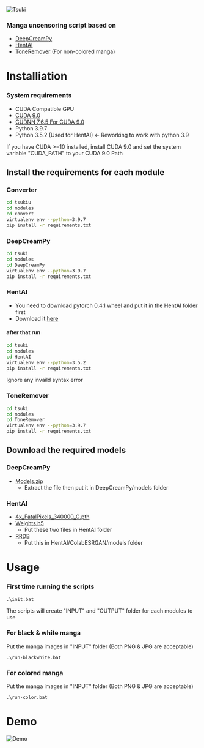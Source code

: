 ![Tsuki](https://user-images.githubusercontent.com/77166960/154808873-1bdd3aab-1aa4-4fcd-a3e6-17dfcde3b720.png)


### Manga uncensoring script based on
- [DeepCreamPy](https://github.com/liaoxiong3x/DeepCreamPy)
- [HentAI](https://github.com/natethegreate/hent-AI)
- [ToneRemover](https://github.com/natethegreate/Screentone-Remover) (For non-colored manga)

# Installiation

### System requirements

- CUDA Compatible GPU
- [CUDA 9.0](https://developer.nvidia.com/cuda-90-download-archive?target_os=Windows&target_arch=x86_64&target_version=10&target_type=exenetwork)
- [CUDNN 7.6.5 For CUDA 9.0](https://developer.nvidia.com/rdp/cudnn-archive)
- Python 3.9.7
- Python 3.5.2 (Used for HentAI) <- Reworking to work with python 3.9

If you have CUDA >=10 installed, install CUDA 9.0 and set the system variable "CUDA_PATH" to your CUDA 9.0 Path

## Install the requirements for each module

### Converter
```bash
cd tsukiu
cd modules
cd convert
virtualenv env --python=3.9.7
pip install -r requirements.txt
```

### DeepCreamPy
```bash
cd tsuki
cd modules
cd DeepCreamPy
virtualenv env --python=3.9.7
pip install -r requirements.txt
```

### HentAI
  - You need to download pytorch 0.4.1 wheel and put it in the HentAI folder first
  - Download it [here](https://download.pytorch.org/whl/cpu/torch-0.4.1-cp35-cp35m-win_amd64.whl)
#### after that run
```bash
cd tsuki
cd modules
cd HentAI
virtualenv env --python=3.5.2
pip install -r requirements.txt
```
Ignore any invaild syntax error

### ToneRemover
```bash
cd tsuki
cd modules
cd ToneRemover
virtualenv env --python=3.9.7
pip install -r requirements.txt
```

## Download the required models

### DeepCreamPy
  - [Models.zip](https://drive.google.com/file/d/1ZJ5x-lVnouTv-OL8jp_ClDD1A7QgDwoa/view?usp=sharing)
    - Extract the file then put it in DeepCreamPy/models folder

### HentAI
  - [4x_FatalPixels_340000_G.pth](https://de-next.owncube.com/index.php/s/mDGmi7NgdyyQRXL)
  - [Weights.h5](https://www.dropbox.com/s/zvf6vbx3hnm9r31/weights268.zip?dl=0)
    - Put these two files in HentAI folder
  - [RRDB](https://drive.google.com/file/d/1pJ_T-V1dpb1ewoEra1TGSWl5e6H7M4NN/view) 
    - Put this in HentAI/ColabESRGAN/models folder

# Usage

### First time running the scripts

```
.\init.bat
```
The scripts will create "INPUT" and "OUTPUT" folder for each modules to use

### For black & white manga
Put the manga images in "INPUT" folder (Both PNG & JPG are acceptable)
```
.\run-blackwhite.bat
```

### For colored manga
Put the manga images in "INPUT" folder (Both PNG & JPG are acceptable)
```
.\run-color.bat
```

# Demo
![Demo](https://cdn.discordapp.com/attachments/858334807561863221/944618448540033064/test-output.png)
